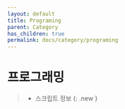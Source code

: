 ```yaml
---
layout: default
title: Programing
parent: Category
has_children: true
permalink: docs/category/programing
---
```


# 프로그래밍

> - 스크립트 정보
{: .new }
